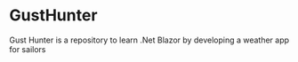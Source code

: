 # GustHunter
Gust Hunter is a repository to learn .Net Blazor by  developing a weather app for sailors

